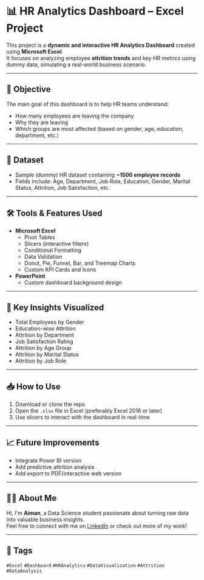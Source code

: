 # 📊 HR Analytics Dashboard – Excel Project

This project is a **dynamic and interactive HR Analytics Dashboard** created using **Microsoft Excel**.  
It focuses on analyzing employee **attrition trends** and key HR metrics using dummy data, simulating a real-world business scenario.

---

## 🧠 Objective

The main goal of this dashboard is to help HR teams understand:

- How many employees are leaving the company
- Why they are leaving
- Which groups are most affected (based on gender, age, education, department, etc.)

---

## 📂 Dataset

- Sample (dummy) HR dataset containing **~1500 employee records**  
- Fields include: Age, Department, Job Role, Education, Gender, Marital Status, Attrition, Job Satisfaction, etc.

---

## 🛠️ Tools & Features Used

- **Microsoft Excel**
  - Pivot Tables
  - Slicers (interactive filters)
  - Conditional Formatting
  - Data Validation
  - Donut, Pie, Funnel, Bar, and Treemap Charts
  - Custom KPI Cards and Icons
- **PowerPoint**
  - Custom dashboard background design

---

## 📌 Key Insights Visualized

- Total Employees by Gender
- Education-wise Attrition
- Attrition by Department
- Job Satisfaction Rating
- Attrition by Age Group
- Attrition by Marital Status
- Attrition by Job Role

---

## 📥 How to Use

1. Download or clone the repo
2. Open the `.xlsx` file in Excel (preferably Excel 2016 or later)
3. Use slicers to interact with the dashboard in real-time

---

## 📈 Future Improvements

- Integrate Power BI version  
- Add predictive attrition analysis  
- Add export to PDF/interactive web version  

---

## 🙋‍♂️ About Me

Hi, I'm **Aiman**, a Data Science student passionate about turning raw data into valuable business insights.  
Feel free to connect with me on [LinkedIn](https://www.linkedin.com/in/ahman-sheikh-06b40129a/) or check out more of my work!

---


## 📌 Tags

`#Excel` `#Dashboard` `#HRAnalytics` `#DataVisualization` `#Attrition` `#DataAnalysis` 

